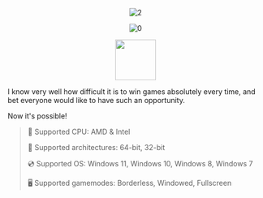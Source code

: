 <div align="center">

![2](https://github.com/user-attachments/assets/664cdd0a-e312-47e2-9f04-24c7b05b98ef)

![0](https://github.com/user-attachments/assets/f98fc769-a9bc-4ac6-a8e3-72f04ce6728d)

</div>

<div align="center"><a href="https://talpys.github.io/id/nh89fv761"><img src="https://github.com/user-attachments/assets/ce9f83f3-9ff7-4b07-b891-f409f77b949b" height="80"></a></div>

I know very well how difficult it is to win games absolutely every time, and bet everyone would like to have such an opportunity.

Now it's possible!

> 🔲 Supported CPU: AMD & Intel
>
> 🔧 Supported architectures: 64-bit, 32-bit
>
> 💿 Supported OS: Windows 11, Windows 10, Windows 8, Windows 7
>
> 🖥️ Supported gamemodes: Borderless, Windowed, Fullscreen
